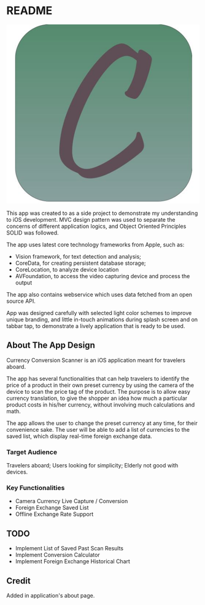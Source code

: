 # README

![icon](./Icon.JPG)

This app was created to as a side project to demonstrate my understanding to iOS development.
MVC design pattern was used to separate the concerns of different application logics, and Object Oriented Principles SOLID was followed.

The app uses latest core technology frameworks from Apple, such as:
- Vision framework, for text detection and analysis; 
- CoreData, for creating persistent database storage;
- CoreLocation, to analyze device location
- AVFoundation, to access the video capturing device and process the output

The app also contains webservice which uses data fetched from an open source API.

App was designed carefully with selected light color schemes to improve unique branding, and little in-touch animations during splash screen and on tabbar tap, to demonstrate a lively application that is ready to be used.

## About The App Design
Currency Conversion Scanner is an iOS application meant for travelers aboard. 

The app has several functionalities that can help travelers to identify the price of a product in their own preset currency by using the camera of the device to scan the price tag of the product. The purpose is to allow easy currency translation, to give the shopper an idea how much a particular product costs in his/her currency, without involving much calculations and math. 

The app allows the user to change the preset currency at any time, for their convenience sake. The user will be able to add a list of currencies to the saved list, which display real-time foreign exchange data.

### Target Audience
Travelers aboard; Users looking for simplicity; Elderly not good with devices.

### Key Functionalities
- Camera Currency Live Capture / Conversion
- Foreign Exchange Saved List
- Offline Exchange Rate Support

## TODO
- Implement List of Saved Past Scan Results
- Implement Conversion Calculator
- Implement Foreign Exchange Historical Chart

## Credit
Added in application's about page.
